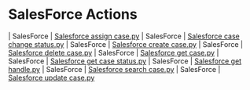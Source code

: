 

 # SalesForce Actions 

| SalesForce | [Salesforce assign case.py](https://github.com/unskript/Awesome-CloudOps-Automation/tree/master/SalesForce/legos/salesforce_assign_case) 
| SalesForce | [Salesforce case change status.py](https://github.com/unskript/Awesome-CloudOps-Automation/tree/master/SalesForce/legos/salesforce_case_change_status) 
| SalesForce | [Salesforce create case.py](https://github.com/unskript/Awesome-CloudOps-Automation/tree/master/SalesForce/legos/salesforce_create_case) 
| SalesForce | [Salesforce delete case.py](https://github.com/unskript/Awesome-CloudOps-Automation/tree/master/SalesForce/legos/salesforce_delete_case) 
| SalesForce | [Salesforce get case.py](https://github.com/unskript/Awesome-CloudOps-Automation/tree/master/SalesForce/legos/salesforce_get_case) 
| SalesForce | [Salesforce get case status.py](https://github.com/unskript/Awesome-CloudOps-Automation/tree/master/SalesForce/legos/salesforce_get_case_status) 
| SalesForce | [Salesforce get handle.py](https://github.com/unskript/Awesome-CloudOps-Automation/tree/master/SalesForce/legos/salesforce_get_handle) 
| SalesForce | [Salesforce search case.py](https://github.com/unskript/Awesome-CloudOps-Automation/tree/master/SalesForce/legos/salesforce_search_case) 
| SalesForce | [Salesforce update case.py](https://github.com/unskript/Awesome-CloudOps-Automation/tree/master/SalesForce/legos/salesforce_update_case) 
